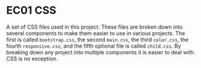 # EC01 CSS

A set of CSS files used in this project. These files are broken down into several components to make them easier to use in various projects. The first is called `bootstrap.css`, the second `main.css`, the third `color.css`, the fourth `responsive.css`, and the fifth optional file is called `child.css`. By breaking down any project into multiple components it is easier to deal with. CSS is no exception. 
